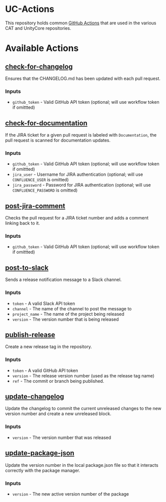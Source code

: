 # UC-Actions

This repository holds common [GitHub Actions](https://docs.github.com/en/actions) that are used in the various CAT and
UnityCore repositories.

# Available Actions

## [check-for-changelog](https://github.com/mindjolt/uc-actions/tree/main/check-for-changelog)

Ensures that the CHANGELOG.md has been updated with each pull request.

### Inputs
- `github_token` - Valid GitHub API token (optional; will use workflow token if omittted)

## [check-for-documentation](https://github.com/mindjolt/uc-actions/tree/main/check-for-documentation)

If the JIRA ticket for a given pull request is labeled with `Documentation`, the pull request is scanned for
documentation updates.

### Inputs
- `github_token` - Valid GitHub API token (optional; will use workflow token if omittted)
- `jira_user` - Username for JIRA authentication (optional; will use `CONFLUENCE_USER` is omitted)
- `jira_password` - Password for JIRA authentication (optional; will use `CONFLUENCE_PASSWORD` is omitted)

## [post-jira-comment](https://github.com/mindjolt/uc-actions/tree/main/post-jira-comment)

Checks the pull request for a JIRA ticket number and adds a comment linking back to it.

### Inputs
- `github_token` - Valid GitHub API token (optional; will use workflow token if omittted)

## [post-to-slack](https://github.com/mindjolt/uc-actions/tree/main/post-to-slack)

Sends a release notification message to a Slack channel.

### Inputs
- `token` - A valid Slack API token
- `channel` - The name of the channel to post the message to
- `project_name` - The name of the project being released
- `version` - The version number that is being released

## [publish-release](https://github.com/mindjolt/uc-actions/tree/main/publish-release)

Create a new release tag in the repository.

### Inputs
- `token` - A valid GitHub API token
- `version` - The release version number (used as the release tag name)
- `ref` - The commit or branch being published.

## [update-changelog](https://github.com/mindjolt/uc-actions/tree/main/update-changelog)

Update the changelog to commit the current unreleased changes to the new version number and create a new unreleased
block.

### Inputs
- `version` - The version number that was released

## [update-package-json](https://github.com/mindjolt/uc-actions/tree/main/update-package-json)

Update the version number in the local package.json file so that it interacts correctly with the package manager.

### Inputs
- `version` - The new active version number of the package
